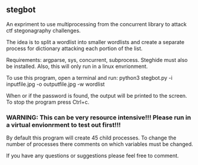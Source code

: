 ## stegbot
An expriment to use multiprocessing from the concurrent library to attack ctf stegonagraphy challenges.

The idea is to split a wordlist into smaller wordlists and create a separate process for dictionary attacking each portion of the list.

Requirements: argparse, sys, concurrent, subprocess. Steghide must also be installed. Also, this will only run in a linux envrionment.

To use this program, open a terminal and run: python3 stegbot.py -i inputfile.jpg -o outputfile.jpg -w wordlist

When or if the password is found, the output will be printed to the screen. To stop the program press Ctrl+c. 

### WARNING: This can be very resource intensive!!! Please run in a virtual envionrment to test out first!!!

By default this program will create 45 child processes.
To change the number of processes there comments on which variables must be changed.


If you have any questions or suggestions please feel free to comment.
